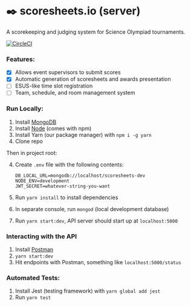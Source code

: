 # ✒️ scoresheets.io (server)

A scorekeeping and judging system for Science Olympiad tournaments.

[![CircleCI](https://circleci.com/gh/mi-yu/scoresheets-server/tree/master.svg?style=svg&circle-token=bd8b567fefd15274b718dd1210c78328e9ae1309)](https://circleci.com/gh/mi-yu/scoresheets-server/tree/master)

### Features:

-   [x] Allows event supervisors to submit scores
-   [x] Automatic generation of scoresheets and awards presentation
-   [ ] ESUS-like time slot registration
-   [ ] Team, schedule, and room management system

### Run Locally:

1.  Install [MongoDB](https://www.mongodb.com/download-center#community)
2.  Install [Node](https://nodejs.org/en/) (comes with npm)
3.  Install Yarn (our package manager) with `npm i -g yarn`
4.  Clone repo

Then in project root:

4.  Create `.env` file with the following contents:

        DB_LOCAL_URL=mongodb://localhost/scoresheets-dev
        NODE_ENV=development
        JWT_SECRET=whatever-string-you-want

5.  Run `yarn install` to install dependencies
6.  In separate console, run `mongod` (local development database)
7.  Run `yarn start:dev`, API server should start up at `localhost:5000`

### Interacting with the API

1.  Install [Postman](https://www.getpostman.com/)
2.  `yarn start:dev`
3.  Hit endpoints with Postman, something like `localhost:5000/status`

### Automated Tests:

1.  Install Jest (testing framework) with `yarn global add jest`
2.  Run `yarn test`
